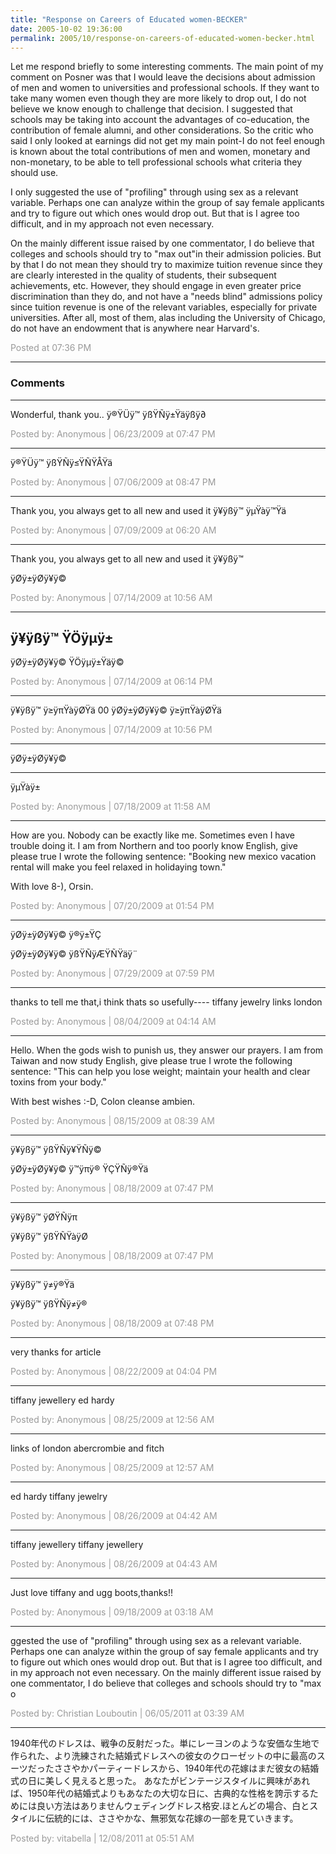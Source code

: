 ```yaml
---
title: "Response on Careers of Educated women-BECKER"
date: 2005-10-02 19:36:00
permalink: 2005/10/response-on-careers-of-educated-women-becker.html
---
```

Let me respond briefly to some interesting comments. The main point of my comment on Posner was that I would leave the decisions about admission of men and women to universities and professional schools. If they want to take many women even though they are more likely to drop out, I do not believe we know enough to challenge that decision. I suggested that schools may be taking into account the advantages of co-education, the contribution of female alumni, and other considerations. So the critic who said I only looked at earnings did not get my main point-I do not feel enough is known about the total contributions of men and women, monetary and non-monetary, to be able to tell professional schools what criteria they should use.

I only suggested the use of "profiling" through using sex as a relevant variable. Perhaps one can analyze within the group of say female applicants and try to figure out which ones would drop out. But that is I agree too difficult, and in my approach not even necessary.

On the mainly different issue raised by one commentator, I do believe that colleges and schools should try to "max out"in their admission policies. But by that I do not mean they should try to maximize tuition revenue since they are clearly interested in the quality of students, their subsequent achievements, etc. However, they should engage in even greater price discrimination than they do, and not have a "needs blind" admissions policy since tuition revenue is one of the relevant variables, especially for private universities. After all, most of them, alas including the University of Chicago, do not have an endowment that is anywhere near Harvard's.

<span style="color:#999">Posted at 07:36 PM</span>

<!-- more -->

---

### Comments

---

Wonderful, thank you..
ÿ®ŸÜÿ™ ÿßŸÑÿ±Ÿäÿßÿ∂

<span style="color:#999">Posted by: Anonymous | 06/23/2009 at 07:47 PM</span>

---

ÿ®ŸÜÿ™ ÿßŸÑÿ≤ŸÑŸÅŸä

<span style="color:#999">Posted by: Anonymous | 07/06/2009 at 08:47 PM</span>

---

Thank you, you always get to all new and used it 
ÿ¥ÿßÿ™ ÿµŸàÿ™Ÿä

<span style="color:#999">Posted by: Anonymous | 07/09/2009 at 06:20 AM</span>

---

Thank you, you always get to all new and used it 
ÿ¥ÿßÿ™ 

ÿØÿ±ÿØÿ¥ÿ©

<span style="color:#999">Posted by: Anonymous | 07/14/2009 at 10:56 AM</span>

---

ÿ¥ÿßÿ™ ŸÖÿµÿ±
--
ÿØÿ±ÿØÿ¥ÿ© ŸÖÿµÿ±Ÿäÿ©

<span style="color:#999">Posted by: Anonymous | 07/14/2009 at 06:14 PM</span>

---

ÿ¥ÿßÿ™ ÿ≥ÿπŸàÿØŸä
00
ÿØÿ±ÿØÿ¥ÿ© ÿ≥ÿπŸàÿØŸä

<span style="color:#999">Posted by: Anonymous | 07/14/2009 at 10:56 PM</span>

---

ÿØÿ±ÿØÿ¥ÿ©
___
ÿµŸàÿ±

<span style="color:#999">Posted by: Anonymous | 07/18/2009 at 11:58 AM</span>

---

How are you. Nobody can be exactly like me. Sometimes even I have trouble doing it.
I am from Northern and too poorly know English, give please true I wrote the following sentence: "Booking new mexico vacation rental will make you feel relaxed in holidaying town."

With love 8-), Orsin.

<span style="color:#999">Posted by: Anonymous | 07/20/2009 at 01:54 PM</span>

---

ÿØÿ±ÿØÿ¥ÿ© ÿ®ÿ±ŸÇ 


ÿØÿ±ÿØÿ¥ÿ© ÿßŸÑÿÆŸÑŸäÿ¨

<span style="color:#999">Posted by: Anonymous | 07/29/2009 at 07:59 PM</span>

---

thanks to tell me that,i think thats so usefully----
tiffany jewelry 
links london

<span style="color:#999">Posted by: Anonymous | 08/04/2009 at 04:14 AM</span>

---

Hello. When the gods wish to punish us, they answer our prayers.
I am from Taiwan and now study English, give please true I wrote the following sentence: "This can help you lose weight; maintain your health and clear toxins from your body."

With best wishes :-D, Colon cleanse ambien.

<span style="color:#999">Posted by: Anonymous | 08/15/2009 at 08:39 AM</span>

---

ÿ¥ÿßÿ™ ÿßŸÑÿ¥ŸÑÿ© 


ÿØÿ±ÿØÿ¥ÿ© ÿ™ÿπÿ® ŸÇŸÑÿ®Ÿä

<span style="color:#999">Posted by: Anonymous | 08/18/2009 at 07:47 PM</span>

---

ÿ¥ÿßÿ™ ÿØŸÑÿπ 


ÿ¥ÿßÿ™ ÿßŸÑŸàÿØ

<span style="color:#999">Posted by: Anonymous | 08/18/2009 at 07:47 PM</span>

---

ÿ¥ÿßÿ™ ÿ≠ÿ®Ÿä 


ÿ¥ÿßÿ™ ÿßŸÑÿ≠ÿ®

<span style="color:#999">Posted by: Anonymous | 08/18/2009 at 07:48 PM</span>

---

very thanks for article

<span style="color:#999">Posted by: Anonymous | 08/22/2009 at 04:04 PM</span>

---

tiffany jewellery
ed hardy

<span style="color:#999">Posted by: Anonymous | 08/25/2009 at 12:56 AM</span>

---

links of london
abercrombie and fitch

<span style="color:#999">Posted by: Anonymous | 08/25/2009 at 12:57 AM</span>

---

ed hardy
tiffany jewelry

<span style="color:#999">Posted by: Anonymous | 08/26/2009 at 04:42 AM</span>

---

tiffany jewellery
tiffany jewellery

<span style="color:#999">Posted by: Anonymous | 08/26/2009 at 04:43 AM</span>

---

Just love tiffany  and ugg boots,thanks!!

<span style="color:#999">Posted by: Anonymous | 09/18/2009 at 03:18 AM</span>

---

ggested the use of "profiling" through using sex as a relevant variable. Perhaps one can analyze within the group of say female applicants and try to figure out which ones would drop out. But that is I agree too difficult, and in my approach not even necessary. On the mainly different issue raised by one commentator, I do believe that colleges and schools should try to "max o

<span style="color:#999">Posted by: Christian Louboutin | 06/05/2011 at 03:39 AM</span>

---

1940年代のドレスは、戦争の反射だった。単にレーヨンのような安価な生地で作られた、より洗練された結婚式ドレスへの彼女のクローゼットの中に最高のスーツだったささやかパーティードレスから、1940年代の花嫁はまだ彼女の結婚式の日に美しく見えると思った。
あなたがビンテージスタイルに興味があれば、1950年代の結婚式よりもあなたの大切な日に、古典的な性格を誇示するためには良い方法はありませんウェディングドレス格安.ほとんどの場合、白とスタイルに伝統的には、ささやかな、無邪気な花嫁の一部を見ていきます。


<span style="color:#999">Posted by: vitabella | 12/08/2011 at 05:51 AM</span>